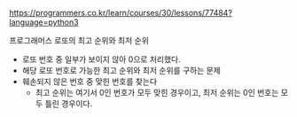 https://programmers.co.kr/learn/courses/30/lessons/77484?language=python3

프로그래머스 로또의 최고 순위와 최저 순위

* 로또 번호 중 일부가 보이지 않아 0으로 처리했다.
* 해당 로또 번호로 가능한 최고 순위와 최저 순위를 구하는 문제
* 훼손되지 않은 번호 중 맞힌 번호를 찾는다
  * 최고 순위는 여기서 0인 번호가 모두 맞힌 경우이고, 최저 순위는 0인 번호는 모두 틀린 경우이다.